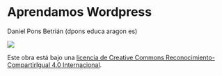 # Aprendamos Wordpress



Daniel Pons Betrián \(dpons educa aragon es\)

[![](https://i.creativecommons.org/l/by-sa/4.0/88x31.png)](http://creativecommons.org/licenses/by-sa/4.0/)

Este obra está bajo una [licencia de Creative Commons Reconocimiento-CompartirIgual 4.0 Internacional](http://creativecommons.org/licenses/by-sa/4.0/).


